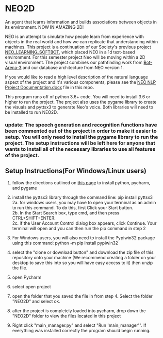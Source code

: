 # NEO2D

An agent that learns information and builds associations between objects in its environment. NOW IN AMAZING 2D!

NEO is an attempt to simulate how people learn from experience with objects in the real world and how we can replicate that understanding
within machines. This project is a continuation of our Society's previous project 
[NEO_LEARNING_SOFTBOT](https://github.com/sai-byui/NEO_Learning_Softbot), which placed NEO in a 1d text-based
environment. For this semester project Neo will be moving within a 2D visual environment. The project combines our pathfinding work from 
[Bot-Arena-3](https://github.com/sai-byui/bot-arena-3) and our database architecture from NEO version 1.

If you would like to read a high level description of the natural language aspect of the project and it's various components, please see the [NEO NLP Project Documentation.docx](https://github.com/sai-byui/NEO2D/blob/master/documentation/NEO%20NLP%20Project%20Documentation.docx) file in this repo. 

This program runs off of python 3.6+ code. You will need to install 3.6 or higher to run the project.
The project also uses the pygame library to create the visuals and pyttsx3 to generate Neo's voice. Both libraries will need to be 
installed to run NEO2D.

### update: The speech generation and recognition functions have been commented out of the project in order to make it easier to setup. You will only need to install the pygame library to run the project. The setup instructions will be left here for anyone that wants to install all of the necessary libraries to use all features of the project.

## Setup Instructions(For Windows/Linux users)

1. follow the directions outlined on [this page](https://github.com/sai-byui/python_resources/blob/master/Python_links/Python-links.md) to install python, pycharm, and pygame 
2. install the pyttsx3 library through the command line: pip install pyttsx3</br>
2a. for windows users, you may have to open your terminal as an admin to run this command. To do this, first Click your Start button.</br>
2b. In the Start Search box, type cmd, and then press CTRL+SHIFT+ENTER.</br>
2c. If the User Account Control dialog box appears, click Continue. Your terminal will open and you can then run the pip command in step 2

3. For Windows users, you will also need to install the Pypiwin32 package using this command: python -m pip install pypiwin32 
4. select the "clone or download button" and download the zip file of this repository onto your machine (We recommend creating a folder on your desktop to save this into so you will have easy access to it) then unzip the file.
5. open Pycharm
6. select open project
7. open the folder that you saved the file in from step 4. Select the folder "NEO2D" and select ok.
8. after the project is completely loaded into pycharm, drop down the "NEO2D" folder to view the files located in this project
9. Right click "main_manager.py" and select "Run 'main_manager'". If everything was installed correctly the program should begin running.


